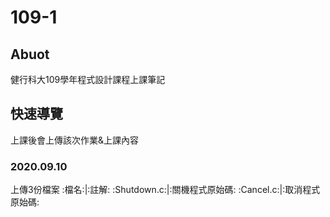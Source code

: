 # 109-1

## Abuot

健行科大109學年程式設計課程上課筆記

## 快速導覽

上課後會上傳該次作業&上課內容

### 2020.09.10

上傳3份檔案
:檔名:|:註解:
:Shutdown.c:|:關機程式原始碼:
:Cancel.c:|:取消程式原始碼:
